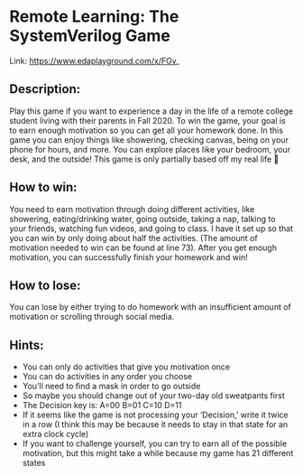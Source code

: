 # Remote Learning: The SystemVerilog Game
Link: https://www.edaplayground.com/x/FGv_

## Description:
Play this game if you want to experience a day in the life of a remote college student living with their parents in Fall 2020.  To win the game, your goal is to earn enough motivation so you can get all your homework done.  In this game you can enjoy things like showering, checking canvas, being on your phone for hours, and more.  You can explore places like your bedroom, your desk, and the outside!  This game is only partially based off my real life 

## How to win:
You need to earn motivation through doing different activities, like showering, eating/drinking water, going outside, taking a nap, talking to your friends, watching fun videos, and going to class.  I have it set up so that you can win by only doing about half the activities.  (The amount of motivation needed to win can be found at line 73).  After you get enough motivation, you can successfully finish your homework and win!

## How to lose:
You can lose by either trying to do homework with an insufficient amount of motivation or scrolling through social media.

## Hints:
-	You can only do activities that give you motivation once
-	You can do activities in any order you choose
-	You’ll need to find a mask in order to go outside
  -	So maybe you should change out of your two-day old sweatpants first
-	The Decision key is: A=00 B=01 C=10 D=11
  -	If it seems like the game is not processing your ‘Decision,’ write it twice in a row (I think this may be because it needs to stay in that state for an extra clock cycle)
-	If you want to challenge yourself, you can try to earn all of the possible motivation, but this might take a while because my game has 21 different states
